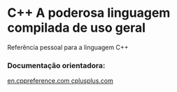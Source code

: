 # C++ A poderosa linguagem compilada de uso geral
<p>
	Referência pessoal para a linguagem C++
</p>

### Documentação orientadora:
<a href="https://en.cppreference.com/w/cpp"> en.cppreference.com </a>
<a href="https://cplusplus.com/reference/"> cplusplus.com </a>
